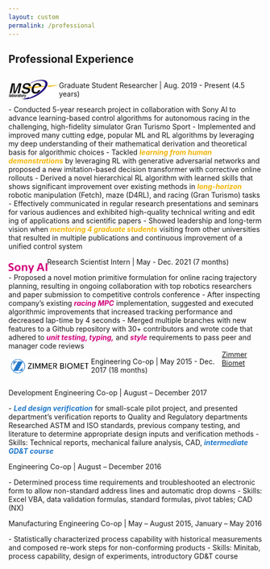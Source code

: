 ```yaml
---
layout: custom
permalink: /professional
---
```

<!-- <div class="colored-block-grey" style="margin-bottom: 10px;">
  <div class="container">
    <div class="column1">
        <h2><p style="text-align: right;color:white;" class="emoji-text">📄</p></h2>
    </div>
    <div class="column2">
        <h2 style="color:white;text-align:left"> Professional Experience</h2>
    </div>
  </div>
</div> -->

## Professional Experience

<!-- <img src="professional/msc.jpg" height="40">

Graduate Student Researcher | [Mechanical Systems Control Laboratory](https://msc.berkeley.edu/)

<img src="professional/sony.svg" height="20"> Research Scientist Intern | [Sony AI](https://www.ai.sony/)

<img src="professional/zb.png" height="40">

Engineering Co-op | [Zimmer Biomet](https://www.zimmerbiomet.com/en) -->

<div style="display: flex; align-items: center;">
    <img src="professional/msc.jpg" height='40' alt="MSC">
    <div class="prof-head">
     <p> Graduate Student Researcher |<span class="date-head"> Aug. 2019 - Present (4.5 years) </span></p>
    </div>
</div>
- Conducted 5-year research project in collaboration with Sony AI to advance learning-based control algorithms for autonomous racing in the challenging, high-fidelity simulator Gran Turismo Sport
- Implemented and improved many cutting edge, popular ML and RL algorithms by leveraging my deep understanding of their mathematical derivation and theoretical basis for algorithmic choices
- Tackled <span style="color:#F3B507;"><b><i>learning from human demonstrations</i></b></span> by leveraging RL with generative adversarial networks and proposed a new imitation-based decision transformer with corrective online rollouts
- Derived a novel hierarchical RL algorithm with learned skills that shows significant improvement over existing methods in <span style="color:#F3B507;"><b><i>long-horizon</i></b></span> robotic manipulation (Fetch), maze (D4RL), and racing (Gran Turismo) tasks
- Effectively communicated in regular research presentations and seminars for various audiences and exhibited high-quality technical writing and edit ing of applications and scientific papers
- Showed leadership and long-term vision when <span style="color:#F3B507;"><b><i>mentoring 4 graduate students</i></b></span> visiting from other universities that resulted in multiple publications and continuous improvement of a unified control system

<div style="display: flex; align-items: flex-end;">
    <img src="professional/sony.svg" height='20' alt="Sony AI">
    <div class="prof-head">
     <p> Research Scientist Intern |<span class="date-head"> May - Dec. 2021 (7 months) </span></p>
    </div>
</div>
- Proposed a novel motion primitive formulation for online racing trajectory planning, resulting in ongoing collaboration with top robotics researchers and paper submission to competitive controls conference
- After inspecting company’s existing <span style="color:#D2007B;"><b><i> racing MPC</i></b></span>  implementation, suggested and executed algorithmic improvements that increased tracking performance and decreased lap-time by 4 seconds
- Merged multiple branches with new features to a Github repository with 30+ contributors and wrote code that adhered to <span style="color:#D2007B;"><b><i> unit testing, typing,</i></b></span>  and <span style="color:#D2007B;"><b><i> style</i></b></span>  requirements to pass peer and manager code reviews


<div style="display: flex; align-items: space-between;">
    <div style="display: flex; align-items: center;">
        <img src="professional/zb.png" height='40' alt="Zimmer Biomet">
        <div class="prof-head">
            <p> Engineering Co-op |<span class="date-head"> May 2015 - Dec. 2017 (18 months) </span> </p>
        </div>
    </div>
    <div>
    <span class="date-head" style="text-align:right;"><a href="https://www.zimmerbiomet.com/en/">Zimmer Biomet</a></span>
    </div>
</div>

<div class="prof-head">
     <p> Development Engineering Co-op |<span class="date-head"> August – December 2017 </span> </p>
    </div>
- <span style="color:#2078CA;"><b><i>Led design verification</i></b></span>  for small-scale pilot project, and presented department’s verification reports to Quality and Regulatory departments
Researched ASTM and ISO standards, previous company testing, and literature to determine appropriate design inputs and verification methods
- Skills: Technical reports, mechanical failure analysis, CAD, <span style="color:#2078CA;"><b><i>intermediate GD&T course</i></b></span> 

<div class="prof-head">
     <p> Engineering Co-op |<span class="date-head"> August – December 2016 </span> </p>
    </div>
- Determined process time requirements and troubleshooted an electronic form to allow non-standard address lines and automatic drop downs
- Skills: Excel VBA, data validation formulas, standard formulas, pivot tables; CAD (NX)
<div class="prof-head">
     <p> Manufacturing Engineering Co-op |<span class="date-head"> May – August 2015, January – May 2016 </span> </p>
    </div>
- Statistically characterized process capability with historical measurements and composed re-work steps for non-conforming products
- Skills: Minitab, process capability, design of experiments, introductory GD&T course